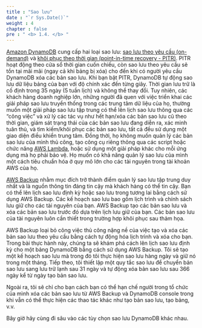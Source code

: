 ```yaml
---
title : "Sao lưu"
date : "`r Sys.Date()`"
weight : 4
chapter : false
pre : " <b> 1.4. </b> "
---
```


[Amazon DynamoDB](https://aws.amazon.com/dynamodb/) cung cấp hai loại sao lưu: [sao lưu theo yêu cầu (on-demand)](https://docs.aws.amazon.com/amazondynamodb/latest/developerguide/BackupRestore.html) và [khôi phục theo thời gian (point-in-time recovery - PITR)](https://docs.aws.amazon.com/amazondynamodb/latest/developerguide/PointInTimeRecovery.html). PITR hoạt động theo cửa sổ thời gian cuốn chiếu, còn sao lưu theo yêu cầu sẽ tồn tại mãi mãi (ngay cả khi bảng bị xóa) cho đến khi có người yêu cầu DynamoDB xóa các bản sao lưu. Khi bạn bật PITR, DynamoDB tự động sao lưu dữ liệu bảng của bạn với độ chính xác đến từng giây. Thời gian lưu trữ là cố định trong 35 ngày (5 tuần lịch) và không thể thay đổi. Tuy nhiên, các khách hàng doanh nghiệp lớn, những người đã quen với việc triển khai các giải pháp sao lưu truyền thống trong các trung tâm dữ liệu của họ, thường muốn một giải pháp sao lưu tập trung có thể lên lịch sao lưu thông qua các “công việc” và xử lý các tác vụ như hết hạn/xóa các bản sao lưu cũ theo thời gian, giám sát trạng thái của các bản sao lưu đang diễn ra, xác minh tuân thủ, và tìm kiếm/khôi phục các bản sao lưu, tất cả đều sử dụng một giao diện điều khiển trung tâm. Đồng thời, họ không muốn quản lý các bản sao lưu của mình thủ công, tạo công cụ riêng thông qua các script hoặc chức năng [AWS Lambda](https://aws.amazon.com/lambda/), hoặc sử dụng một giải pháp khác cho mỗi ứng dụng mà họ phải bảo vệ. Họ muốn có khả năng quản lý sao lưu của mình một cách tiêu chuẩn hóa ở quy mô lớn cho các tài nguyên trong tài khoản AWS của họ.

[AWS Backup](https://aws.amazon.com/backup/) nhằm mục đích trở thành điểm quản lý sao lưu tập trung duy nhất và là nguồn thông tin đáng tin cậy mà khách hàng có thể tin cậy. Bạn có thể lên lịch sao lưu định kỳ hoặc sao lưu trong tương lai bằng cách sử dụng AWS Backup. Các kế hoạch sao lưu bao gồm lịch trình và chính sách lưu giữ cho các tài nguyên của bạn. AWS Backup tạo các bản sao lưu và xóa các bản sao lưu trước đó dựa trên lịch lưu giữ của bạn. Các bản sao lưu của tài nguyên luôn cần thiết trong trường hợp khôi phục sau thảm họa.

AWS Backup loại bỏ công việc thủ công nặng nề của việc tạo và xóa các bản sao lưu theo yêu cầu bằng cách tự động hóa lịch trình và xóa cho bạn. Trong bài thực hành này, chúng ta sẽ khám phá cách lên lịch sao lưu định kỳ cho một bảng DynamoDB bằng cách sử dụng AWS Backup. Tôi sẽ tạo một kế hoạch sao lưu mà trong đó tôi thực hiện sao lưu hàng ngày và giữ nó trong một tháng. Tiếp theo, tôi thiết lập một quy tắc sao lưu để chuyển bản sao lưu sang lưu trữ lạnh sau 31 ngày và tự động xóa bản sao lưu sau 366 ngày kể từ ngày tạo bản sao lưu.

Ngoài ra, tôi sẽ chỉ cho bạn cách bạn có thể hạn chế người trong tổ chức của mình xóa các bản sao lưu từ AWS Backup và DynamoDB console trong khi vẫn có thể thực hiện các thao tác khác như tạo bản sao lưu, tạo bảng, v.v.

Bây giờ hãy cùng đi sâu vào các tùy chọn sao lưu DynamoDB khác nhau.